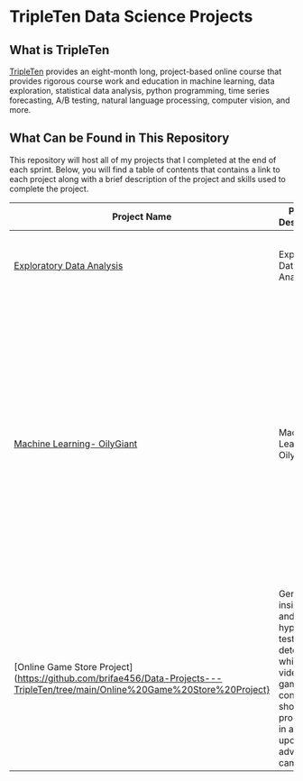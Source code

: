 # TripleTen Data Science Projects

## What is TripleTen 
[TripleTen](https://tripleten.com/data-science/) provides an eight-month long, project-based online course that provides rigorous course work and education in machine learning, data exploration, statistical data analysis, python programming, time series forecasting, A/B testing, natural language processing, computer vision, and more. 

## What Can be Found in This Repository
This repository will host all of my projects that I completed at the end of each sprint. Below, you will find a table of contents that contains a link to each project along with a brief description of the project and skills used to complete the project. 

| Project Name                           | Project Description                                                                        | Libraries Used                                                                           |
|----------------------------------------|--------------------------------------------------------------------------------------------|------------------------------------------------------------------------------------------|
[Exploratory Data Analysis](https://github.com/brifae456/Data-Projects---TripleTen/tree/main/Exploratory%20Data%20Analysis)                                                   |Exploratory Data Analysis               |Come up with insights on shopping habits of Instcart customers                              |'pandas' 'numpy' 'matplotlib                                                              |
[Machine Learning- OilyGiant](https://github.com/brifae456/Data-Projects---TripleTen/tree/main/Machine%20Learning-%20Oily%20Giant)               |Machine Learning- Oily Giant            |work for the OilyGiant mining company. The task is to find the best place for a new well. Using the data on oil samples from three regions. Build a model that will help to pick the region with the highest profit margin. Analyze potential profit and risks using the Bootstrapping technique. | 'numpy' 'pandas' 'scipy' and 'sklearn' |    
[Online Game Store Project](https://github.com/brifae456/Data-Projects---TripleTen/tree/main/Online%20Game%20Store%20Project}                    |Generate insights and run hypothesis tests to determine which video games consoles should be promoted in an upcoming advertising campaign       | 'pandas' 'numpy' 'matplotlib' 'scipy' 'seaborn'
